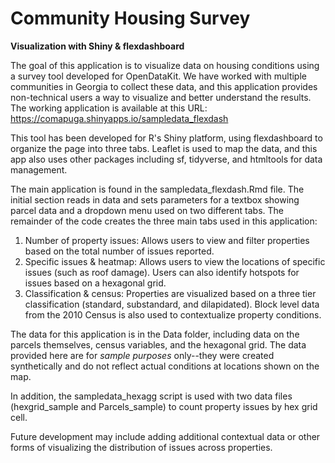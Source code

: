 # Community Housing Survey
**Visualization with Shiny & flexdashboard**

The goal of this application is to visualize data on housing conditions using a survey tool developed for OpenDataKit. We have worked with multiple communities in Georgia to collect these data, and this application provides non-technical users a way to visualize and better understand the results. The working application is available at this URL: https://comapuga.shinyapps.io/sampledata_flexdash

This tool has been developed for R's Shiny platform, using flexdashboard to organize the page into three tabs. Leaflet is used to map the data, and this app also uses other packages including sf, tidyverse, and htmltools for data management.

The main application is found in the sampledata_flexdash.Rmd file. The initial section reads in data and sets parameters for a textbox showing parcel data and a dropdown menu used on two different tabs. The remainder of the code creates the three main tabs used in this application:

1. Number of property issues: Allows users to view and filter properties based on the total number of issues reported.
2. Specific issues & heatmap: Allows users to view the locations of specific issues (such as roof damage). Users can also identify hotspots for issues based on a hexagonal grid.
3. Classification & census: Properties are visualized based on a three tier classification (standard, substandard, and dilapidated). Block level data from the 2010 Census is also used to contextualize property conditions.

The data for this application is in the Data folder, including data on the parcels themselves, census variables, and the hexagonal grid. The data provided here are for *sample purposes* only--they were created synthetically and do not reflect actual conditions at locations shown on the map.

In addition, the sampledata_hexagg script is used with two data files (hexgrid_sample and Parcels_sample) to count property issues by hex grid cell.

Future development may include adding additional contextual data or other forms of visualizing the distribution of issues across properties.
